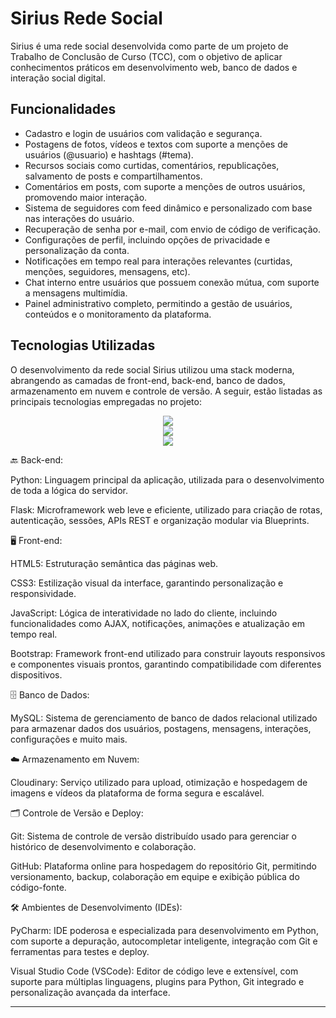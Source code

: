 # Sirius Rede Social

Sirius é uma rede social desenvolvida como parte de um projeto de Trabalho de Conclusão de Curso (TCC), com o objetivo de aplicar conhecimentos práticos em desenvolvimento web, banco de dados e interação social digital.



## Funcionalidades

- Cadastro e login de usuários com validação e segurança.
- Postagens de fotos, vídeos e textos com suporte a menções de usuários (@usuario) e hashtags (#tema).
- Recursos sociais como curtidas, comentários, republicações, salvamento de posts e compartilhamentos.
- Comentários em posts, com suporte a menções de outros usuários, promovendo maior interação.
- Sistema de seguidores com feed dinâmico e personalizado com base nas interações do usuário.
- Recuperação de senha por e-mail, com envio de código de verificação.
- Configurações de perfil, incluindo opções de privacidade e personalização da conta.
- Notificações em tempo real para interações relevantes (curtidas, menções, seguidores, mensagens, etc).
- Chat interno entre usuários que possuem conexão mútua, com suporte a mensagens multimídia.
- Painel administrativo completo, permitindo a gestão de usuários, conteúdos e o monitoramento da plataforma.

## Tecnologias Utilizadas

O desenvolvimento da rede social Sirius utilizou uma stack moderna, abrangendo as camadas de front-end, back-end, banco de dados, armazenamento em nuvem e controle de versão. A seguir, estão listadas as principais tecnologias empregadas no projeto:

<p align="center">
  <a href="https://skillicons.dev">
    <img src="https://skillicons.dev/icons?i=html,css,js,bootstrap" /><br>
    <img src="https://skillicons.dev/icons?i=python,flask,github,git" /><br>
    <img src="https://skillicons.dev/icons?i=mysql,vscode,pycharm" /><br>
  </a>
</p>

🔙 Back-end:

Python: Linguagem principal da aplicação, utilizada para o desenvolvimento de toda a lógica do servidor.

Flask: Microframework web leve e eficiente, utilizado para criação de rotas, autenticação, sessões, APIs REST e organização modular via Blueprints.

🖥️ Front-end:

HTML5: Estruturação semântica das páginas web.

CSS3: Estilização visual da interface, garantindo personalização e responsividade.

JavaScript: Lógica de interatividade no lado do cliente, incluindo funcionalidades como AJAX, notificações, animações e atualização em tempo real.

Bootstrap: Framework front-end utilizado para construir layouts responsivos e componentes visuais prontos, garantindo compatibilidade com diferentes dispositivos.

🗄️ Banco de Dados:

MySQL: Sistema de gerenciamento de banco de dados relacional utilizado para armazenar dados dos usuários, postagens, mensagens, interações, configurações e muito mais.

☁️ Armazenamento em Nuvem:

Cloudinary: Serviço utilizado para upload, otimização e hospedagem de imagens e vídeos da plataforma de forma segura e escalável.

🗂️ Controle de Versão e Deploy:

Git: Sistema de controle de versão distribuído usado para gerenciar o histórico de desenvolvimento e colaboração.

GitHub: Plataforma online para hospedagem do repositório Git, permitindo versionamento, backup, colaboração em equipe e exibição pública do código-fonte.

🛠️ Ambientes de Desenvolvimento (IDEs):

PyCharm: IDE poderosa e especializada para desenvolvimento em Python, com suporte a depuração, autocompletar inteligente, integração com Git e ferramentas para testes e deploy.

Visual Studio Code (VSCode): Editor de código leve e extensível, com suporte para múltiplas linguagens, plugins para Python, Git integrado e personalização avançada da interface.



---

